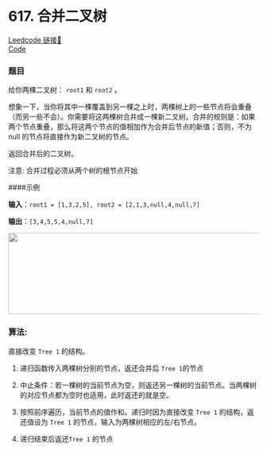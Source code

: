 # 617. 合并二叉树

[Leedcode 链接🔗](https://leetcode.cn/problems/merge-two-binary-trees/description/)  
[Code](https://github.com/alstondu/lc/blob/main/617/617.cpp)

### 题目
给你两棵二叉树： ```root1``` 和 ```root2``` 。

想象一下，当你将其中一棵覆盖到另一棵之上时，两棵树上的一些节点将会重叠（而另一些不会）。你需要将这两棵树合并成一棵新二叉树。合并的规则是：如果两个节点重叠，那么将这两个节点的值相加作为合并后节点的新值；否则，不为 null 的节点将直接作为新二叉树的节点。

返回合并后的二叉树。

注意: 合并过程必须从两个树的根节点开始

####示例

**输入**：```root1 = [1,3,2,5], root2 = [2,1,3,null,4,null,7]```

**输出**：```[3,4,5,5,4,null,7]```

	
<img alt="" src="https://assets.leetcode.com/uploads/2021/02/05/merge.jpg" style="height: 163px; width: 600px;">


### 算法:

直接改变 ```Tree 1``` 的结构。
 
1. 递归函数传入两棵树分别的节点，返还合并后 ```Tree 1```的节点

2. 中止条件：若一棵树的当前节点为空，则返还另一棵树的当前节点。当两棵树的对应节点都为空时也适用，此时返还的就是空。

3. 按照前序遍历，当前节点的值作和。递归时因为直接改变 ```Tree 1``` 的结构，返还值设为 ```Tree 1``` 的节点，输入为两棵树相应的左/右节点。

4. 递归结束后返还```Tree 1``` 的节点